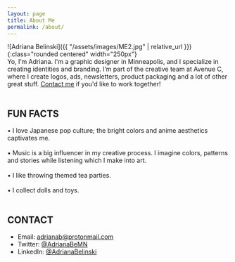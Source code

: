 ```yaml
---
layout: page
title: About Me
permalink: /about/
---
```


![Adriana Belinski]({{ "/assets/images/ME2.jpg" | relative_url }}){:class="rounded centered" width="250px"}
<br>
Yo, I’m Adriana. I'm a graphic designer in Minneapolis, and I specialize in creating identities and branding. I’m part of the creative team at Avenue C, where I create logos, ads, newsletters, product packaging and a lot of other great stuff. [Contact me](mailto:adrianab@protonmail.com) if you'd like to work together!
<br><br>
<h2>FUN FACTS</h2>

•  I love Japanese pop culture; the bright colors and anime aesthetics captivates me.
<br><br>
•  Music is a big influencer in my creative process. I imagine colors, patterns and stories while listening which I make into art.
<br>
<br>
•  I like throwing themed tea parties. 
<br>
<br>
•  I collect dolls and toys.
<br>
<br>
<h2>CONTACT</h2>

* Email: [adrianab@protonmail.com](mailto:adrianab@protonmail.com)
* Twitter: [@AdrianaBeMN](https://twitter.com/AdrianaBeMN)
* LinkedIn: [@AdrianaBelinski](https://www.linkedin.com/in/adrianabelinski/)
